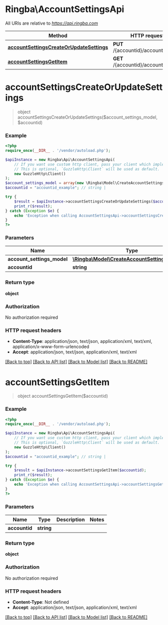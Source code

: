 # Ringba\AccountSettingsApi

All URIs are relative to *https://api.ringba.com*

Method | HTTP request | Description
------------- | ------------- | -------------
[**accountSettingsCreateOrUpdateSettings**](AccountSettingsApi.md#accountSettingsCreateOrUpdateSettings) | **PUT** /{accountid}/accountsettings | 
[**accountSettingsGetItem**](AccountSettingsApi.md#accountSettingsGetItem) | **GET** /{accountid}/accountsettings | 


# **accountSettingsCreateOrUpdateSettings**
> object accountSettingsCreateOrUpdateSettings($account_settings_model, $accountid)



### Example
```php
<?php
require_once(__DIR__ . '/vendor/autoload.php');

$apiInstance = new Ringba\Api\AccountSettingsApi(
    // If you want use custom http client, pass your client which implements `GuzzleHttp\ClientInterface`.
    // This is optional, `GuzzleHttp\Client` will be used as default.
    new GuzzleHttp\Client()
);
$account_settings_model = array(new \Ringba\Model\CreateAccountSettingsRequest()); // \Ringba\Model\CreateAccountSettingsRequest[] | 
$accountid = "accountid_example"; // string | 

try {
    $result = $apiInstance->accountSettingsCreateOrUpdateSettings($account_settings_model, $accountid);
    print_r($result);
} catch (Exception $e) {
    echo 'Exception when calling AccountSettingsApi->accountSettingsCreateOrUpdateSettings: ', $e->getMessage(), PHP_EOL;
}
?>
```

### Parameters

Name | Type | Description  | Notes
------------- | ------------- | ------------- | -------------
 **account_settings_model** | [**\Ringba\Model\CreateAccountSettingsRequest[]**](../Model/CreateAccountSettingsRequest.md)|  |
 **accountid** | **string**|  |

### Return type

**object**

### Authorization

No authorization required

### HTTP request headers

 - **Content-Type**: application/json, text/json, application/xml, text/xml, application/x-www-form-urlencoded
 - **Accept**: application/json, text/json, application/xml, text/xml

[[Back to top]](#) [[Back to API list]](../../README.md#documentation-for-api-endpoints) [[Back to Model list]](../../README.md#documentation-for-models) [[Back to README]](../../README.md)

# **accountSettingsGetItem**
> object accountSettingsGetItem($accountid)



### Example
```php
<?php
require_once(__DIR__ . '/vendor/autoload.php');

$apiInstance = new Ringba\Api\AccountSettingsApi(
    // If you want use custom http client, pass your client which implements `GuzzleHttp\ClientInterface`.
    // This is optional, `GuzzleHttp\Client` will be used as default.
    new GuzzleHttp\Client()
);
$accountid = "accountid_example"; // string | 

try {
    $result = $apiInstance->accountSettingsGetItem($accountid);
    print_r($result);
} catch (Exception $e) {
    echo 'Exception when calling AccountSettingsApi->accountSettingsGetItem: ', $e->getMessage(), PHP_EOL;
}
?>
```

### Parameters

Name | Type | Description  | Notes
------------- | ------------- | ------------- | -------------
 **accountid** | **string**|  |

### Return type

**object**

### Authorization

No authorization required

### HTTP request headers

 - **Content-Type**: Not defined
 - **Accept**: application/json, text/json, application/xml, text/xml

[[Back to top]](#) [[Back to API list]](../../README.md#documentation-for-api-endpoints) [[Back to Model list]](../../README.md#documentation-for-models) [[Back to README]](../../README.md)

